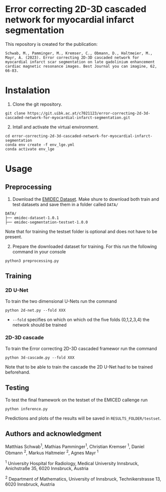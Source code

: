 # Error correcting 2D-3D cascaded network for myocardial infarct segmentation



This repository is created for the publication:

```
Schwab, M., Pamminger, M., Kremser, C., Obmann, D., Haltmeier, M., Mayr, A. (2023). Error correcting 2D-3D cascaded network for myocardial infarct scar segmentation on late gadolinium enhancement cardiac magnetic resonance images. Best Journal you can imagine, 62, 66-83.
```


# Instalation

1. Clone the git repository. 
```
git clone https://git.uibk.ac.at/c7021123/error-correcting-2d-3d-cascaded-network-for-myocardial-infarct-segmentation.git
``` 

2. Intall and activate the virtual environment.
```
cd error-correcting-2d-3d-cascaded-network-for-myocardial-infarct-segmentation
conda env create -f env_lge.yml
conda activate env_lge
``` 

# Usage

## Preprocessing
1. Download the [EMIDEC Dataset](https://emidec.com/dataset#download). Make shure to download both train and test datasets and save them in a folder called `DATA/` 
``` 
DATA/
├── emidec-dataset-1.0.1 
├── emidec-segmentation-testset-1.0.0
```
Note that for training the testset folder is optional and does not have to be present.

2. Prepare the downloaded dataset for training. For this run the following command in your console
```
python3 preprocessing.py 
``` 


## Training

### 2D U-Net

To train the two dimensional U-Nets run the command
```
python 2d-net.py --fold XXX 
``` 
- `--fold` specifies on which on which od the five folds (0,1,2,3,4) the network should be trained 

### 2D-3D cascade

To train the Error correcting 2D-3D cascaded framewor run the command
```
python 3d-cascade.py --fold XXX
``` 
Note that to be able to train the cascade the 2D U-Net had to be trained beforehand. 

## Testing

To test the final framework on the testset of the EMICED callenge run 
```
python inference.py 

``` 
Predictions and plots of the results will be saved in `RESULTS_FOLDER/testset`.


## Authors and acknowledgment
Matthias Schwab<sup>1</sup>, Mathias Pamminger<sup>1</sup>, Christian Kremser <sup>1</sup>, Daniel Obmann <sup>2</sup>, Markus Haltmeier <sup>2</sup>, Agnes Mayr <sup>1</sup>

<sup>1</sup> University Hospital for Radiology, Medical University Innsbruck, Anichstraße 35, 6020 Innsbruck, Austria 

<sup>2</sup> Department of Mathematics, University of Innsbruck, Technikerstrasse 13, 6020 Innsbruck, Austria



